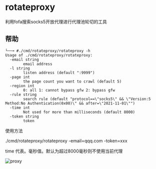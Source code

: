 # rotateproxy

利用fofa搜索socks5开放代理进行代理池轮切的工具

## 帮助

```shell
└──╼ #./cmd/rotateproxy/rotateproxy -h
Usage of ./cmd/rotateproxy/rotateproxy:
  -email string
    	email address
  -l string
    	listen address (default ":9999")
  -page int
    	the page count you want to crawl (default 5)
  -region int
    	0: all 1: cannot bypass gfw 2: bypass gfw
  -rule string
    	search rule (default "protocol==\"socks5\" && \"Version:5 Method:No Authentication(0x00)\" && after=\"2021-11-01\"")
  -time int
    	Not used for more than milliseconds (default 8000)
  -token string
    	token

```


使用方法

./cmd/rotateproxy/rotateproxy  -email=qqq.com  -token=xxx 

time 代表。毫秒值。默认为超过8000毫秒则不使用当前代理

![proxy](https://user-images.githubusercontent.com/27684409/142030959-588afe68-3a1a-4734-86e4-7ec347e18e21.png)





